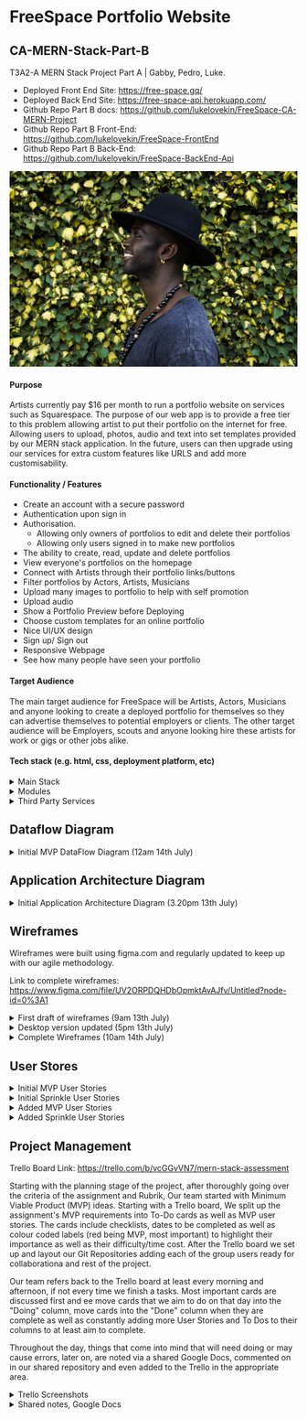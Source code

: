 # FreeSpace Portfolio Website
## CA-MERN-Stack-Part-B

T3A2-A MERN Stack Project Part A | Gabby, Pedro, Luke.

- Deployed Front End Site: https://free-space.gq/
- Deployed Back End Site: https://free-space-api.herokuapp.com/
- Github Repo Part B docs: https://github.com/lukelovekin/FreeSpace-CA-MERN-Project
- Github Repo Part B Front-End: https://github.com/lukelovekin/FreeSpace-FrontEnd
- Github Repo Part B Back-End: https://github.com/lukelovekin/FreeSpace-BackEnd-Api

![image](./docs/portfolio.webp)

#### Purpose

Artists currently pay $16 per month to run a portfolio website on services such as Squarespace.
The purpose of our web app is to provide a free tier to this problem allowing artist to put their portfolio on the internet for free. 
Allowing users to upload, photos, audio and text into set templates provided by our MERN stack application. In the future, users can then upgrade using our services for extra custom features like URLS and add more customisability.


#### Functionality / Features

- Create an account with a secure password
- Authentication upon sign in
- Authorisation.
    - Allowing only owners of portfolios to edit and delete their portfolios
    - Allowing only users signed in to make new portfolios
- The ability to create, read, update and delete portfolios
- View everyone's portfolios on the homepage
- Connect with Artists through their portfolio links/buttons
- Filter portfolios by Actors, Artists, Musicians
- Upload many images to portfolio to help with self promotion
- Upload audio
- Show a Portfolio Preview before Deploying
- Choose custom templates for an online portfolio
- Nice UI/UX design
- Sign up/ Sign out
- Responsive Webpage
- See how many people have seen your portfolio
<!-- Add more if we think of them -->

#### Target Audience

The main target audience for FreeSpace will be Artists, Actors, Musicians and anyone looking to create a deployed portfolio for themselves so they can advertise themselves to potential employers or clients. The other target audience will be Employers, scouts and anyone looking hire these artists for work or gigs or other jobs alike.

#### Tech stack (e.g. html, css, deployment platform, etc)

<details closed>
<summary>Main Stack</summary>

- Javascript
- MongoDB
- Express JS
- React
- Node JS
- HTML5 / SCSS
- Bootstrap
- VSCode
- Lucid Chart
- Trello

</details>

<details closed>
<summary>Modules</summary>

- Passport
- Axios
- React-Bootstrap
- React-Dom-Router
- Cors
- TBC if more to come (Part B)

</details>

<details closed>
<summary>Third Party Services</summary>

- Netlify (Front End/ Heroku Back end)
- Github
- AWS S3 Bucket
- Google Authentication
- Stripe 
</details>

## Dataflow Diagram

<details closed>
<summary>Initial MVP DataFlow Diagram (12am 14th July)</summary>

![dataflowdiagram](docs/dfd.JPG)

Notes: 
- Update as/if Apps/ Middleware/ Third Parties get added
</details>



## Application Architecture Diagram

<details closed>
<summary>Initial Application Architecture Diagram (3.20pm 13th July)</summary>

![AppArcDiagram](docs/aad.jpg)

Notes: 
- Update as/if Apps/ Middleware/ Third Parties get added
</details>

## Wireframes

Wireframes were built using figma.com and regularly updated to keep up with our agile methodology.

Link to complete wireframes: https://www.figma.com/file/UV2ORPDQHDbOpmktAvAJfv/Untitled?node-id=0%3A1

<details closed>
<summary>First draft of wireframes (9am 13th July)</summary>

![WireFrames1](docs/wireframes1.png)

Notes:
- revise industry standard UI/UX
- complete relationships between screens
- focus on  space distribution, content prioritisation, and users intended actions
- add navbar for: sign up, login, home, logout

</details>

<details closed>
<summary>Desktop version updated (5pm 13th July)</summary>

![WireFrames2](docs/wireframes2.png)

This version is complete prototyping and features for desktop version. Logout buttons added to most pages.
Notes:
- need to also complete desktop and mobile versions
- more design and color elements may be nice to add if time permits 

</details>

<details closed>
<summary>Complete Wireframes (10am 14th July)</summary>

![WireFrames3](docs/wireframes3.png)

Prototyping for all screen sizes complete. Mobile and tablet logout buttons added. Login page added to mobile and tablet. Some annotations added for more clarity.

</details>

## User Stores

<details closed>
<summary>Initial MVP User Stories</summary>

- As an artist, I want to be able to login, so that I can create edit and delete my portfolio
- As an artist I want to create an account and portfolio, so I can advirtise my art/music/acting experience
- As an employer / potential client, I want to view an artist's portfolio to see their work
- As an artist I want to preview my portfolio before deploying it to make sure it looks good
- As an artist I want to upload my bio to my portfolio page so people can read about my career
- As an artist I want the option of adding photos to my portfolio to show my work/headshots/band members
- As an artist I want to show how I can be contacted on my portfolio (social media links, email) to share and expand my network
- As an artist I want to select an attractive template to build my portfolio so I can make my portfolio look good
- As an artist I want my account to have a Secure Login so my information can't be changed or destroyed
- As a user, I want a nice design intuitive /UI/UX experience
- As a user, I want to access basic information about the site to make sure how it works
- As a Artist I want my page responsive so the web page will display nicely and will provide a quality user experience

</details>

</details>

<details closed>
<summary> Initial Sprinkle User Stories</summary>


- As a user, I want to choose a filter of actors, artist, musicians to view only
- As an artist I want to share my portfolio with potential employers/clients so I can expand my work
- As an artist I want to see how many people looked my portfolio so I can an idea of how many people are looking at my portfolio

</details>

<details closed>
<summary>Added MVP User Stories</summary>

- TBC
</details>

<details closed>
<summary>Added Sprinkle User Stories</summary>

- TBC
</details>

## Project Management

Trello Board Link: https://trello.com/b/vcGGvVN7/mern-stack-assessment

Starting with the planning stage of the project, after thoroughly going over the criteria of the assignment and Rubrik, Our team started with Minimum Viable Product (MVP) ideas. Starting with a Trello board, We split up the assignment's MVP requirements into To-Do cards as well as MVP user stories. The cards include checklists, dates to be completed as well as colour coded labels (red being MVP, most important) to highlight their importance as well as their difficulty/time cost. After the Trello board we set up and layout our Git Repositories adding each of the group users ready for collaborationa and rest of the project. 

Our team refers back to the Trello board at least every morning and afternoon, if not every time we finish a tasks.  Most important cards are discussed first and ee move cards that we aim to do on that day into the "Doing" column, move cards into the "Done" column when they are complete as well as constantly adding more User Stories and To Dos to their columns to at least aim to complete.

Throughout the day, things that come into mind that will need doing or may cause errors, later on, are noted via a shared Google Docs, commented on in our shared repository and even added to the Trello in the appropriate area.

<details closed>
<summary>Trello Screenshots</summary>


<details closed>
<summary>Planning Stage</summary>

![trello](./docs/trello1.PNG)

</details>

<details closed>
<summary>Day 1</summary>

![trello day 1](./docs/trello2.JPG)

</details>

<details closed>
<summary>Last day of Part A</summary>

![trello day 2](./docs/trello5.JPG)

</details>

</details>

<details closed>
<summary>Shared notes, Google Docs</summary>

![shared notes](./docs/notes.JPG)

</details>


